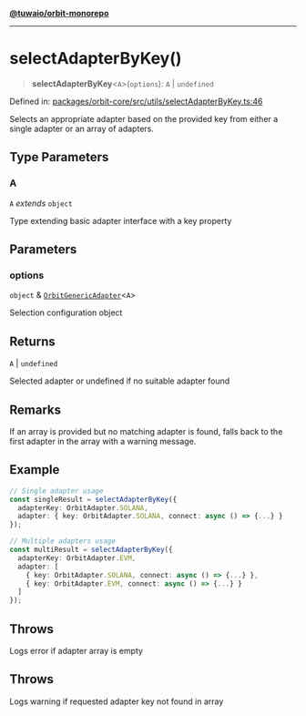 [**@tuwaio/orbit-monorepo**](../../../README.md)

***

# selectAdapterByKey()

> **selectAdapterByKey**\<`A`\>(`options`): `A` \| `undefined`

Defined in: [packages/orbit-core/src/utils/selectAdapterByKey.ts:46](https://github.com/TuwaIO/orbit/blob/963519ff7917fc3b8cdb18a785e096a79ac29516/packages/orbit-core/src/utils/selectAdapterByKey.ts#L46)

Selects an appropriate adapter based on the provided key from either a single adapter
or an array of adapters.

## Type Parameters

### A

`A` *extends* `object`

Type extending basic adapter interface with a key property

## Parameters

### options

`object` & [`OrbitGenericAdapter`](../type-aliases/OrbitGenericAdapter.md)\<`A`\>

Selection configuration object

## Returns

`A` \| `undefined`

Selected adapter or undefined if no suitable adapter found

## Remarks

If an array is provided but no matching adapter is found, falls back to the first adapter
in the array with a warning message.

## Example

```typescript
// Single adapter usage
const singleResult = selectAdapterByKey({
  adapterKey: OrbitAdapter.SOLANA,
  adapter: { key: OrbitAdapter.SOLANA, connect: async () => {...} }
});

// Multiple adapters usage
const multiResult = selectAdapterByKey({
  adapterKey: OrbitAdapter.EVM,
  adapter: [
    { key: OrbitAdapter.SOLANA, connect: async () => {...} },
    { key: OrbitAdapter.EVM, connect: async () => {...} }
  ]
});
```

## Throws

Logs error if adapter array is empty

## Throws

Logs warning if requested adapter key not found in array
